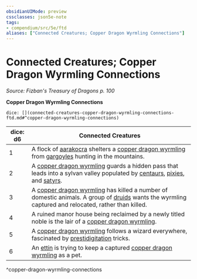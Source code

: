 ```yaml
---
obsidianUIMode: preview
cssclasses: json5e-note
tags:
- compendium/src/5e/ftd
aliases: ["Connected Creatures; Copper Dragon Wyrmling Connections"]
---
```

# Connected Creatures; Copper Dragon Wyrmling Connections
*Source: Fizban's Treasury of Dragons p. 100* 

**Copper Dragon Wyrmling Connections**

`dice: [](connected-creatures-copper-dragon-wyrmling-connections-ftd.md#^copper-dragon-wyrmling-connections)`

| dice: d6 | Connected Creatures |
|----------|---------------------|
| 1 | A flock of [aarakocra](Mechanics/bestiary/humanoid/aarakocra.md) shelters a [copper dragon wyrmling](Mechanics/bestiary/dragon/copper-dragon-wyrmling.md) from [gargoyles](Mechanics/bestiary/elemental/gargoyle.md) hunting in the mountains. |
| 2 | A [copper dragon wyrmling](Mechanics/bestiary/dragon/copper-dragon-wyrmling.md) guards a hidden pass that leads into a sylvan valley populated by [centaurs](Mechanics/bestiary/monstrosity/centaur.md), [pixies](Mechanics/bestiary/fey/pixie.md), and [satyrs](Mechanics/bestiary/fey/satyr.md). |
| 3 | A [copper dragon wyrmling](Mechanics/bestiary/dragon/copper-dragon-wyrmling.md) has killed a number of domestic animals. A group of [druids](Mechanics/bestiary/humanoid/druid.md) wants the wyrmling captured and relocated, rather than killed. |
| 4 | A ruined manor house being reclaimed by a newly titled noble is the lair of a [copper dragon wyrmling](Mechanics/bestiary/dragon/copper-dragon-wyrmling.md). |
| 5 | A [copper dragon wyrmling](Mechanics/bestiary/dragon/copper-dragon-wyrmling.md) follows a wizard everywhere, fascinated by [prestidigitation](Mechanics/spells/prestidigitation.md) tricks. |
| 6 | An [ettin](Mechanics/bestiary/giant/ettin.md) is trying to keep a captured [copper dragon wyrmling](Mechanics/bestiary/dragon/copper-dragon-wyrmling.md) as a pet. |
^copper-dragon-wyrmling-connections
